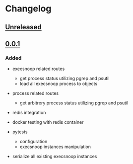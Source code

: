 # Changelog

## [Unreleased]

## [0.0.1]
### Added
- execsnoop related routes
  - get process status utilizing pgrep and psutil
  - load all execsnoop process to objects

- process related routes
  - get arbitrery process status utilizing pgrep and psutil

- redis integration
- docker testing with redis container
- pytests
  - configuration
  - execsnoop instances manipulation

- serialize all existing execsnoop instances

[Unreleased]: https://github.com/tomas321/sneakctl_server/compare/0.0.1...develop
[0.0.1]: https://github.com/tomas321/sneakctl_server/releases/tag/0.0.1

